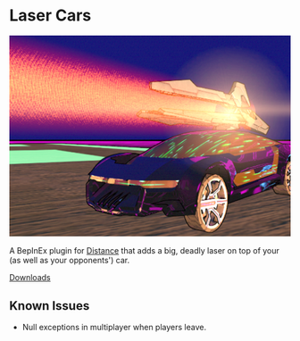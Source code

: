 # Laser Cars

![](mod.png)

A BepInEx plugin for [Distance](http://survivethedistance.com/) that adds a big, deadly laser on top of your (as well as your opponents') car.

[Downloads](https://github.com/Seeker14491/LaserCars/releases)

## Known Issues

- Null exceptions in multiplayer when players leave.
